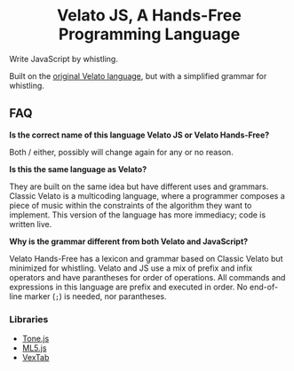 <h1 align="center">Velato JS, A Hands-Free Programming Language</h1>

Write JavaScript by whistling.

Built on the [original Velato language](https://github.com/rottytooth/Velato), but with a simplified grammar for whistling.

## FAQ

**Is the correct name of this language Velato JS or Velato Hands-Free?**

Both / either, possibly will change again for any or no reason.

**Is this the same language as Velato?**

They are built on the same idea but have different uses and grammars. Classic Velato is a multicoding language, where a programmer composes a piece of music within the constraints of the algorithm they want to implement. This version of the language has more immediacy; code is written live.

**Why is the grammar different from both Velato and JavaScript?**

Velato Hands-Free has a lexicon and grammar based on Classic Velato but minimized for whistling. Velato and JS use a mix of prefix and infix operators and have parantheses for order of operations. All commands and expressions in this language are prefix and executed in order. No end-of-line marker (`;`) is needed, nor parantheses.


### Libraries
* [Tone.js](https://tonejs.github.io/)
* [ML5.js](https://ml5js.org/)
* [VexTab](https://vexflow.com/vextab/)
